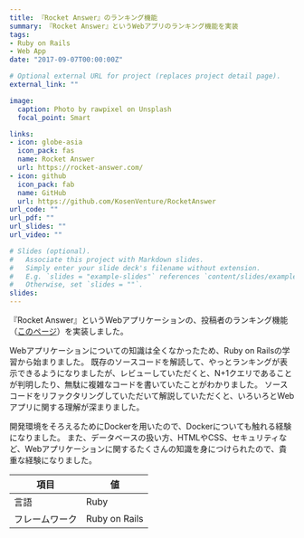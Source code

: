 ```yaml
---
title: 『Rocket Answer』のランキング機能
summary: 『Rocket Answer』というWebアプリのランキング機能を実装
tags:
- Ruby on Rails
- Web App
date: "2017-09-07T00:00:00Z"

# Optional external URL for project (replaces project detail page).
external_link: ""

image:
  caption: Photo by rawpixel on Unsplash
  focal_point: Smart

links:
- icon: globe-asia
  icon_pack: fas
  name: Rocket Answer
  url: https://rocket-answer.com/
- icon: github
  icon_pack: fab
  name: GitHub
  url: https://github.com/KosenVenture/RocketAnswer
url_code: ""
url_pdf: ""
url_slides: ""
url_video: ""

# Slides (optional).
#   Associate this project with Markdown slides.
#   Simply enter your slide deck's filename without extension.
#   E.g. `slides = "example-slides"` references `content/slides/example-slides.md`.
#   Otherwise, set `slides = ""`.
slides:
---
```


『Rocket Answer』というWebアプリケーションの、投稿者のランキング機能（[このページ](https://rocket-answer.com/ranking)）を実装しました。

Webアプリケーションについての知識は全くなかったため、Ruby on Railsの学習から始まりました。
既存のソースコードを解読して、やっとランキングが表示できるようになりましたが、レビューしていただくと、N+1クエリであることが判明したり、無駄に複雑なコードを書いていたことがわかりました。
ソースコードをリファクタリングしていただいて解説していただくと、いろいろとWebアプリに関する理解が深まりました。

開発環境をそろえるためにDockerを用いたので、Dockerについても触れる経験になりました。
また、データベースの扱い方、HTMLやCSS、セキュリティなど、Webアプリケーションに関するたくさんの知識を身につけられたので、貴重な経験になりました。


| 項目 |  値  |
| ---- | ---- |
| 言語 | Ruby |
| フレームワーク | Ruby on Rails |
